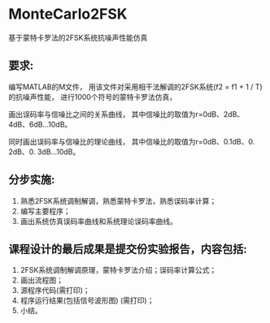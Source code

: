 # MonteCarlo2FSK
基于蒙特卡罗法的2FSK系统抗噪声性能仿真
## 要求:
编写MATLAB的M文件，
用该文件对采用相干法解调的2FSK系统(f2 = f1 + 1 / T)的抗噪声性能，
进行1000个符号的蒙特卡罗法仿真，

画出误码率与信噪比之间的关系曲线，
其中信噪比的取值为r=0dB、2dB、4dB、6dB...10dB。

同时画出误码率与信噪比的理论曲线，
其中信噪比的取值为r=0dB、0.1dB、0. 2dB、0. 3dB...10dB。

## 分步实施:
1. 熟悉2FSK系统调制解调，熟悉蒙特卡罗法，熟悉误码率计算；
2. 编写主要程序；
3. 画出系统仿真误码率曲线和系统理论误码率曲线。

## 课程设计的最后成果是提交份实验报告，内容包括:
1. 2FSK系统调制解调原理，蒙特卡罗法介绍；误码率计算公式；
2. 画出流程图；
3. 源程序代码(需打印)；
4. 程序运行结果(包括信号波形图) (需打印)；
5. 小结。
